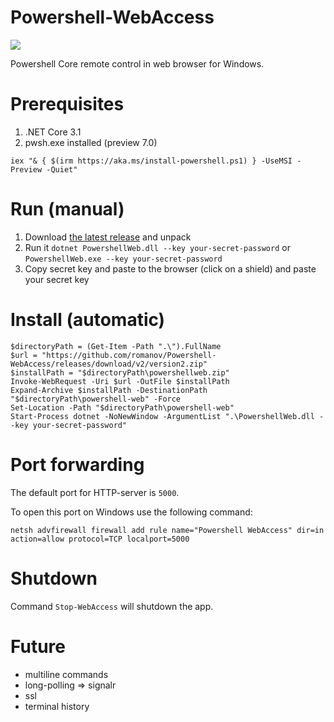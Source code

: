 # Powershell-WebAccess

![](https://i.ibb.co/0cfnMzG/Untitled-4.png)

Powershell Core remote control in web browser for Windows.

# Prerequisites
1. .NET Core 3.1
2. pwsh.exe installed (preview 7.0)

`iex "& { $(irm https://aka.ms/install-powershell.ps1) } -UseMSI -Preview -Quiet"`


# Run (manual)
1. Download [the latest release](https://github.com/romanov/Powershell-WebAccess/releases) and unpack
2. Run it `dotnet PowershellWeb.dll --key your-secret-password` or `PowershellWeb.exe --key your-secret-password`
3. Copy secret key and paste to the browser (click on a shield) and paste your secret key

# Install (automatic)
```
$directoryPath = (Get-Item -Path ".\").FullName
$url = "https://github.com/romanov/Powershell-WebAccess/releases/download/v2/version2.zip"
$installPath = "$directoryPath\powershellweb.zip"
Invoke-WebRequest -Uri $url -OutFile $installPath
Expand-Archive $installPath -DestinationPath "$directoryPath\powershell-web" -Force
Set-Location -Path "$directoryPath\powershell-web"
Start-Process dotnet -NoNewWindow -ArgumentList ".\PowershellWeb.dll --key your-secret-password"
```

# Port forwarding
The default port for HTTP-server is `5000`.

To open this port on Windows use the following command:

`netsh advfirewall firewall add rule name="Powershell WebAccess" dir=in action=allow protocol=TCP localport=5000`

# Shutdown
Command `Stop-WebAccess` will shutdown the app.

# Future
- multiline commands
- long-polling => signalr
- ssl
- terminal history
